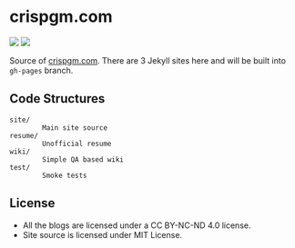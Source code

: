 # crispgm.com

![](https://img.shields.io/badge/powered%20by-jekyll-red.svg)
![](https://travis-ci.org/crispgm/crispgm.com.svg)

Source of [crispgm.com](https://crispgm.com/). There are 3 Jekyll sites here and will be built into `gh-pages` branch.

## Code Structures

```
site/
        Main site source
resume/
        Unofficial resume
wiki/
        Simple QA based wiki
test/
        Smoke tests
```

## License

* All the blogs are licensed under a CC BY-NC-ND 4.0 license.
* Site source is licensed under MIT License.
